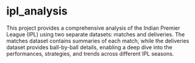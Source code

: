 # ipl_analysis
 This project provides a comprehensive analysis of the Indian Premier League (IPL) using two separate datasets: matches and deliveries. The matches dataset contains summaries of each match, while the deliveries dataset provides ball-by-ball details, enabling a deep dive into the performances, strategies, and trends across different IPL seasons.
